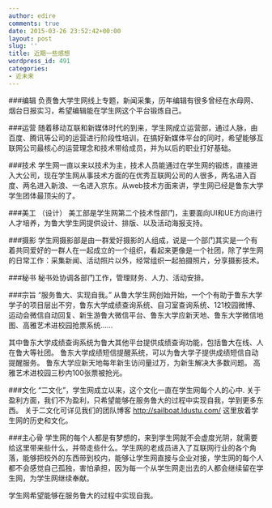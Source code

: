 ```yaml
---
author: edire
comments: true
date: 2015-03-26 23:52:42+00:00
layout: post
slug: ''
title: 近期一些感想
wordpress_id: 491
categories:
- 近未来
---
```


###编辑
负责鲁大学生网线上专题，新闻采集，历年编辑有很多曾经在水母网、烟台日报实习，希望编辑能在学生网这个平台锻炼自己。

###运营
随着移动互联和新媒体时代的到来，学生网成立运营部，通过人脉，由百度、腾讯等公司的运营进行阶段性培训，在搞好新媒体平台的同时，希望能够互联网公司最核心的运营理念和技术带给成员，并为以后的职业打好基础。

###技术
学生网一直以来以技术为主，技术人员能通过在学生网的锻炼，直接进入大公司，现在学生网从事技术方面的在优秀互联网公司的人很多，两名进入百度、两名进入新浪、一名进入京东。从web技术方面来讲，学生网已经是鲁东大学学生团体最顶尖的了。

###美工 （设计）
美工部是学生网第二个技术性部门，主要面向UI和UE方向进行人才培养，为鲁大学生网提供设计、排版、以及活动海报支持。

###摄影
学生网摄影部是由一群爱好摄影的人组成，说是一个部门其实是一个有着共同爱好的一群人在一起成立的一个组织，看起来更像是一个社团，除了学生网的日常工作：采集新闻、活动照片以外，经常组织一起拍摄照片，分享摄影技术。

###秘书
秘书处协调各部门工作，管理财务、人力、活动安排。

###宗旨
“服务鲁大、实现自我。”
从鲁大学生网创始开始，一个个有助于鲁东大学学子的项目层出不穷，鲁东大学成绩查询系统、自习室查询系统、121校园微博、运动会微信自动回复、新生游鲁大微信平台、鲁东大学应新天地、鲁东大学微信地图、高雅艺术进校园抢票系统……

其中鲁东大学成绩查询系统为鲁大其他平台提供成绩查询功能，包括鲁大在线、人在鲁大等社团。
鲁东大学成绩短信提醒系统，可以为鲁大学子提供成绩短信自动提醒服务。
鲁东大学应新天地每年新生访问量过万，为新生解决大多数问题。
高雅艺术进校园三秒内100张票被抢光。

###文化
“二文化”，学生网成立以来，这个文化一直在学生网每个人的心中.
关于盈利方面，我们不为盈利，只希望能够在服务鲁大的过程中实现自我，学到更多东西。
关于二文化可详见我们的团队博客 http://sailboat.ldustu.com/ 这里放着学生网的历史和文化。

###主心骨
学生网的每个人都是有梦想的，来到学生网就不会虚度光阴，就需要给这里带来些什么，并带走些什么。学生网的老成员进入了互联网行业的各个角落，能够把校外的东西带到校内，能够让学生网直接与企业对接，学生网的每个人都不会感觉自己孤独，害怕承担，因为每一个从学生网走出去的人都会继续留在学生网，为学生网继续奉献。


学生网希望能够在服务鲁大的过程中实现自我。


